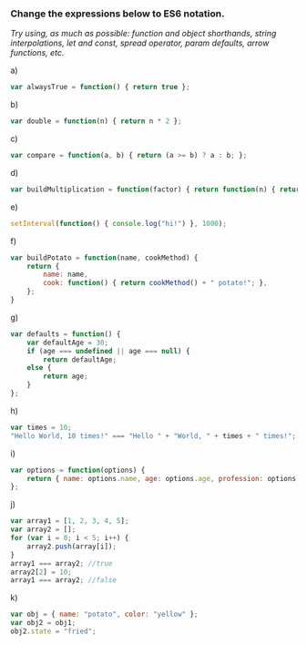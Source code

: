 ### Change the expressions below to ES6 notation.

*Try using, as much as possible: function and object shorthands, string interpolations,*
*let and const, spread operator, param defaults, arrow functions, etc.*


a)
```javascript
var alwaysTrue = function() { return true };
```


b)
```javascript
var double = function(n) { return n * 2 };
```


c)
```javascript
var compare = function(a, b) { return (a >= b) ? a : b; };
```


d)
```javascript
var buildMultiplication = function(factor) { return function(n) { return n * factor } };
```


e)
```javascript
setInterval(function() { console.log("hi!") }, 1000);
```


f)
```javascript
var buildPotato = function(name, cookMethod) {
    return {
        name: name,
        cook: function() { return cookMethod() + " potato!"; },
    };
}
```


g)
```javascript
var defaults = function() {
    var defaultAge = 30;
    if (age === undefined || age === null) {
        return defaultAge;
    else {
        return age;
    }
};
```


h)
```javascript
var times = 10;
"Hello World, 10 times!" === "Hello " + "World, " + times + " times!"; //true
```


i)
```javascript
var options = function(options) {
    return { name: options.name, age: options.age, profession: options.profession };
};
```


j)
```javascript
var array1 = [1, 2, 3, 4, 5];
var array2 = [];
for (var i = 0; i < 5; i++) {
    array2.push(array[i]);
}
array1 === array2; //true
array2[2] = 10;
array1 === array2; //false
```


k)
```javascript
var obj = { name: "potato", color: "yellow" };
var obj2 = obj1;
obj2.state = "fried";
```
